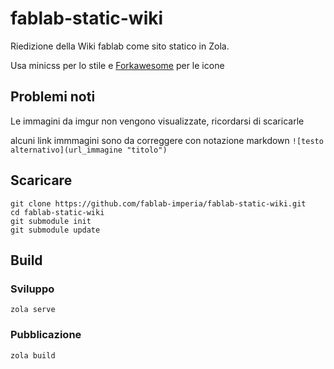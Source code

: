 # fablab-static-wiki
Riedizione della Wiki fablab come sito statico in Zola.

Usa minicss per lo stile e [Forkawesome](https://forkaweso.me/Fork-Awesome/) per le icone

## Problemi noti
Le immagini da imgur non vengono visualizzate, ricordarsi di scaricarle

alcuni link immmagini sono da correggere con notazione markdown
```![testo alternativo](url_immagine "titolo")```

## Scaricare
```
git clone https://github.com/fablab-imperia/fablab-static-wiki.git
cd fablab-static-wiki
git submodule init
git submodule update
```

## Build

### Sviluppo
`zola serve`

### Pubblicazione
`zola build`